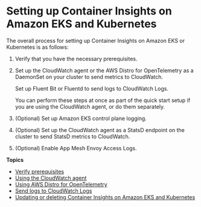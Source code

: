 # Setting up Container Insights on Amazon EKS and Kubernetes<a name="deploy-container-insights-EKS"></a>

The overall process for setting up Container Insights on Amazon EKS or Kubernetes is as follows:

1. Verify that you have the necessary prerequisites\.

1. Set up the CloudWatch agent or the AWS Distro for OpenTelemetry as a DaemonSet on your cluster to send metrics to CloudWatch\. 

   Set up Fluent Bit or Fluentd to send logs to CloudWatch Logs\.

   You can perform these steps at once as part of the quick start setup if you are using the CloudWatch agent, or do them separately\.

1. \(Optional\) Set up Amazon EKS control plane logging\.

1. \(Optional\) Set up the CloudWatch agent as a StatsD endpoint on the cluster to send StatsD metrics to CloudWatch\.

1. \(Optional\) Enable App Mesh Envoy Access Logs\.

**Topics**
+ [Verify prerequisites](Container-Insights-prerequisites.md)
+ [Using the CloudWatch agent](Container-Insights-EKS-agent.md)
+ [Using AWS Distro for OpenTelemetry](Container-Insights-EKS-otel.md)
+ [Send logs to CloudWatch Logs](Container-Insights-EKS-logs.md)
+ [Updating or deleting Container Insights on Amazon EKS and Kubernetes](ContainerInsights-update-delete.md)
